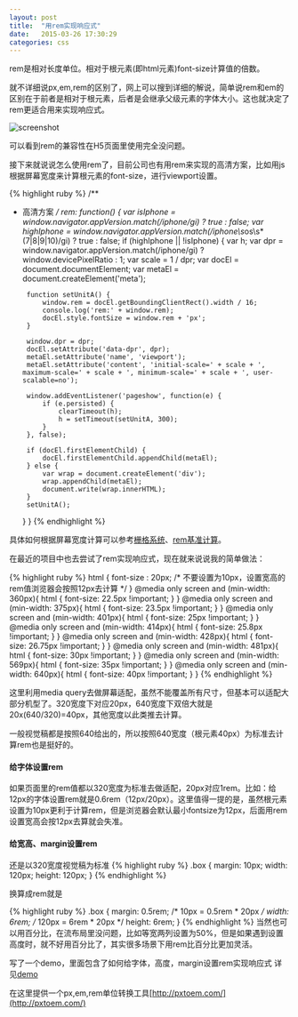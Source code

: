 ```yaml
---
layout: post
title:  "用rem实现响应式"
date:   2015-03-26 17:30:29
categories: css
---
```


rem是相对长度单位。相对于根元素(即html元素)font-size计算值的倍数。

就不详细说px,em,rem的区别了，网上可以搜到详细的解说，简单说rem和em的区别在于前者是相对于根元素，后者是会继承父级元素的字体大小。这也就决定了rem更适合用来实现响应式。

![screenshot](http://img2.tbcdn.cn/L1/461/1/ac9bb55e76d601cd16fbcdf37917764c724a7941)


可以看到rem的兼容性在H5页面里使用完全没问题。

接下来就说说怎么使用rem了，目前公司也有用rem来实现的高清方案，比如用js根据屏幕宽度来计算根元素的font-size，进行viewport设置。

{% highlight ruby %}
/**
 * 高清方案
 */
rem: function() {
    var isIphone = window.navigator.appVersion.match(/iphone/gi) ? true : false;
    var highIphone = window.navigator.appVersion.match(/iphone\s*os\s*(7|8|9|10)/gi) ? true : false;
    if (highIphone || !isIphone) {
        var h;
        var dpr = window.navigator.appVersion.match(/iphone/gi) ? window.devicePixelRatio : 1;
        var scale = 1 / dpr;
        var docEl = document.documentElement;
        var metaEl = document.createElement('meta');

        function setUnitA() {
            window.rem = docEl.getBoundingClientRect().width / 16;
            console.log('rem:' + window.rem);
            docEl.style.fontSize = window.rem + 'px';
        }

        window.dpr = dpr;
        docEl.setAttribute('data-dpr', dpr);
        metaEl.setAttribute('name', 'viewport');
        metaEl.setAttribute('content', 'initial-scale=' + scale + ', maximum-scale=' + scale + ', minimum-scale=' + scale + ', user-scalable=no');
        
        window.addEventListener('pageshow', function(e) {
            if (e.persisted) {
                clearTimeout(h);
                h = setTimeout(setUnitA, 300);
            }
        }, false);

        if (docEl.firstElementChild) {
            docEl.firstElementChild.appendChild(metaEl);
        } else {
            var wrap = document.createElement('div');
            wrap.appendChild(metaEl);
            document.write(wrap.innerHTML);
        }
        setUnitA(); 
    }
}
{% endhighlight %}

具体如何根据屏幕宽度计算可以参考[栅格系统](http://gitlab.alibaba-inc.com/xuewei.lxw/m-base/blob/master/README.md)、[rem基准计算](http://gitlab.alibaba-inc.com/tbc/m-base/blob/master/README.md)。

在最近的项目中也去尝试了rem实现响应式，现在就来说说我的简单做法：

{% highlight ruby %}
html {
    font-size : 20px; /* 不要设置为10px，设置宽高的rem值浏览器会按照12px去计算 */
}
@media only screen and (min-width: 360px){
    html {
        font-size: 22.5px !important;
    }
}
@media only screen and (min-width: 375px){
    html {
        font-size: 23.5px !important;
    }
}
@media only screen and (min-width: 401px){
    html {
        font-size: 25px !important;
    }
}
@media only screen and (min-width: 414px){
    html {
        font-size: 25.8px !important;
    }
}
@media only screen and (min-width: 428px){
    html {
        font-size: 26.75px !important;
    }
}
@media only screen and (min-width: 481px){
    html {
        font-size: 30px !important;
    }
}
@media only screen and (min-width: 569px){
    html {
        font-size: 35px !important;
    }
}
@media only screen and (min-width: 640px){
    html {
        font-size: 40px !important;
    }
}
{% endhighlight %}

这里利用media query去做屏幕适配，虽然不能覆盖所有尺寸，但基本可以适配大部分机型了。320宽度下对应20px，640宽度下双倍大就是20x(640/320)=40px，其他宽度以此类推去计算。

一般视觉稿都是按照640给出的，所以按照640宽度（根元素40px）为标准去计算rem也是挺好的。

#### 给字体设置rem
如果页面里的rem值都以320宽度为标准去做适配，20px对应1rem。比如：给12px的字体设置rem就是0.6rem（12px/20px）。这里值得一提的是，虽然根元素设置为10px更利于计算rem，但是浏览器会默认最小fontsize为12px，后面用rem设置宽高会按12px去算就会失准。


#### 给宽高、margin设置rem
还是以320宽度视觉稿为标准
{% highlight ruby %}
.box {
    margin: 10px;
    width: 120px;
    height: 120px;
}
{% endhighlight %}

换算成rem就是

{% highlight ruby %}
.box {
    margin: 0.5rem; /* 10px = 0.5rem * 20px */
    width: 6rem; /* 120px = 6rem * 20px */
    height: 6rem;
}
{% endhighlight %}
当然也可以用百分比，在流布局里没问题，比如等宽两列设置为50%，但是如果遇到设置高度时，就不好用百分比了，其实很多场景下用rem比百分比更加灵活。

写了一个demo，里面包含了如何给字体，高度，margin设置rem实现响应式
详见[demo](http://zhifeng.alidemo.cn/rem/index.html)

在这里提供一个px,em,rem单位转换工具[http://pxtoem.com/](http://pxtoem.com/)
